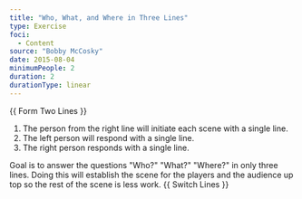```yaml
---
title: "Who, What, and Where in Three Lines"
type: Exercise
foci:
  - Content
source: "Bobby McCosky"
date: 2015-08-04
minimumPeople: 2
duration: 2
durationType: linear
---
```

{{ Form Two Lines }}

1. The person from the right line will initiate each scene with a single line.
2. The left person will respond with a single line.
3. The right person responds with a single line.

Goal is to answer the questions "Who?" "What?" "Where?" in only three lines.
Doing this will establish the scene for the players and the audience up top so the rest of the scene is less work.
{{ Switch Lines }}
